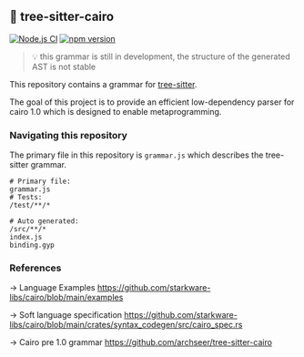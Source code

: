## 🌴 tree-sitter-cairo
[![Node.js CI](https://github.com/JoranHonig/tree-sitter-cairo/actions/workflows/grammar_tests.yml/badge.svg)](https://github.com/JoranHonig/tree-sitter-cairo/actions/workflows/grammar_tests.yml)
[![npm version](https://badge.fury.io/js/tree-sitter-cairo.svg)](https://badge.fury.io/js/tree-sitter-cairo)

> 💡 this grammar is still in development, the structure of the generated AST is not stable

This repository contains a grammar for [tree-sitter](https://github.com/tree-sitter/tree-sitter).

The goal of this project is to provide an efficient low-dependency parser for cairo 1.0 which is designed to enable metaprogramming.

### Navigating this repository
The primary file in this repository is `grammar.js` which describes the tree-sitter grammar.

```
# Primary file:
grammar.js
# Tests:
/test/**/*

# Auto generated:
/src/**/*
index.js
binding.gyp
```

### References
-> Language Examples
https://github.com/starkware-libs/cairo/blob/main/examples

-> Soft language specification
https://github.com/starkware-libs/cairo/blob/main/crates/syntax_codegen/src/cairo_spec.rs

-> Cairo pre 1.0 grammar
https://github.com/archseer/tree-sitter-cairo